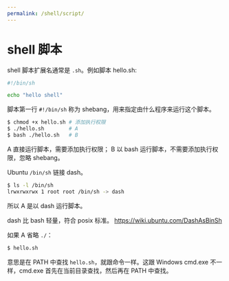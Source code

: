 ```yaml
---
permalink: /shell/script/
---
```


# shell 脚本

shell 脚本扩展名通常是 `.sh`。例如脚本 hello.sh:

```sh
#!/bin/sh

echo "hello shell"
```

脚本第一行 `#!/bin/sh` 称为 shebang，用来指定由什么程序来运行这个脚本。

```sh
$ chmod +x hello.sh # 添加执行权限
$ ./hello.sh        # A
$ bash ./hello.sh   # B
```

A 直接运行脚本，需要添加执行权限；
B 以 bash 运行脚本，不需要添加执行权限，忽略 shebang。

Ubuntu `/bin/sh` 链接 dash。

```sh
$ ls -l /bin/sh
lrwxrwxrwx 1 root root /bin/sh -> dash
```

所以 A 是以 dash 运行脚本。

dash 比 bash 轻量，符合 posix 标准。
<https://wiki.ubuntu.com/DashAsBinSh>

如果 A 省略 `./`：

```sh
$ hello.sh
```

意思是在 PATH 中查找 `hello.sh`，就跟命令一样。这跟 Windows cmd.exe 不一样，cmd.exe 首先在当前目录查找，然后再在 PATH 中查找。
